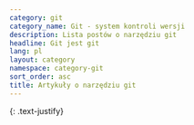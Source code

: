 ```yaml
---
category: git
category_name: Git - system kontroli wersji
description: Lista postów o narzędziu git
headline: Git jest git
lang: pl
layout: category
namespace: category-git
sort_order: asc
title: Artykuły o narzędziu git
---
```


{: .text-justify}
